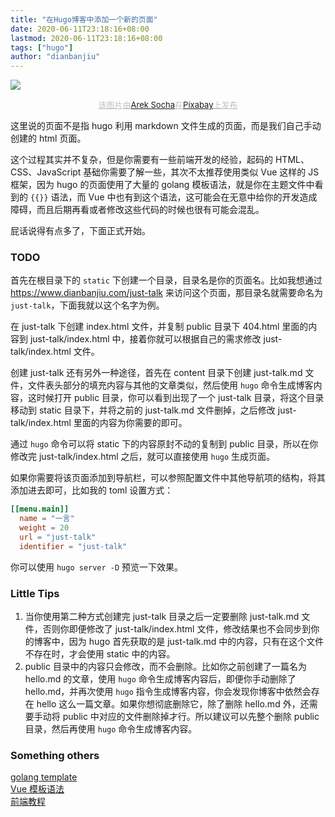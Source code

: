 ```yaml
---
title: "在Hugo博客中添加一个新的页面"
date: 2020-06-11T23:18:16+08:00
lastmod: 2020-06-11T23:18:16+08:00
tags: ["hugo"]
author: "dianbanjiu"
---
```


![](https://pixabay.com/get/57e8d2454c57a514eade867dce21357d083edbec5259784a702e7a.jpg)  
<center style="color:#C0C0C0;font-size:13px; text-decoration:underline">该图片由<a href="https://pixabay.com/zh/users/qimono-1962238/?utm_source=link-attribution&amp;utm_medium=referral&amp;utm_campaign=image&amp;utm_content=1876659">Arek Socha</a>在<a href="https://pixabay.com/zh/?utm_source=link-attribution&amp;utm_medium=referral&amp;utm_campaign=image&amp;utm_content=1876659">Pixabay</a>上发布</center>


这里说的页面不是指 hugo 利用 markdown 文件生成的页面，而是我们自己手动创建的 html 页面。  

这个过程其实并不复杂，但是你需要有一些前端开发的经验，起码的 HTML、CSS、JavaScript 基础你需要了解一些，其次不太推荐使用类似 Vue 这样的 JS 框架，因为 hugo 的页面使用了大量的 golang 模板语法，就是你在主题文件中看到的 `{{}}` 语法，而 Vue 中也有到这个语法，这可能会在无意中给你的开发造成障碍，而且后期再看或者修改这些代码的时候也很有可能会混乱。  

屁话说得有点多了，下面正式开始。

### TODO
首先在根目录下的 `static` 下创建一个目录，目录名是你的页面名。比如我想通过 https://www.dianbanjiu.com/just-talk 来访问这个页面，那目录名就需要命名为 `just-talk`，下面我就以这个名字为例。  

在 just-talk 下创建 index.html 文件，并复制 public 目录下 404.html 里面的内容到 just-talk/index.html 中，接着你就可以根据自己的需求修改 just-talk/index.html 文件。  

创建 just-talk 还有另外一种途径，首先在 content 目录下创建 just-talk.md 文件，文件表头部分的填充内容与其他的文章类似，然后使用 `hugo` 命令生成博客内容，这时候打开 public 目录，你可以看到出现了一个 just-talk 目录，将这个目录移动到 static 目录下，并将之前的 just-talk.md 文件删掉，之后修改 just-talk/index.html 里面的内容为你需要的即可。  

通过 `hugo` 命令可以将 static 下的内容原封不动的复制到 public 目录，所以在你修改完 just-talk/index.html 之后，就可以直接使用 `hugo` 生成页面。  

如果你需要将该页面添加到导航栏，可以参照配置文件中其他导航项的结构，将其添加进去即可，比如我的 toml 设置方式：  
```toml
[[menu.main]]
  name = "一言"
  weight = 20
  url = "just-talk"
  identifier = "just-talk"
```

你可以使用 `hugo server -D` 预览一下效果。  

### Little Tips 
1. 当你使用第二种方式创建完 just-talk 目录之后一定要删除 just-talk.md 文件，否则你即便修改了 just-talk/index.html 文件，修改结果也不会同步到你的博客中，因为 hugo 首先获取的是 just-talk.md 中的内容，只有在这个文件不存在时，才会使用 static 中的内容。  
2. public 目录中的内容只会修改，而不会删除。比如你之前创建了一篇名为 hello.md 的文章，使用 `hugo` 命令生成博客内容后，即便你手动删除了 hello.md，并再次使用 `hugo` 指令生成博客内容，你会发现你博客中依然会存在 hello 这么一篇文章。如果你想彻底删除它，除了删除 hello.md 外，还需要手动将 public 中对应的文件删除掉才行。所以建议可以先整个删除 public 目录，然后再使用 `hugo` 命令生成博客内容。

### Something others  
[golang template](https://golang.org/pkg/html/template/#hdr-Contexts)  
[Vue 模板语法](https://cn.vuejs.org/v2/guide/syntax.html)  
[前端教程](https://www.runoob.com/)  
